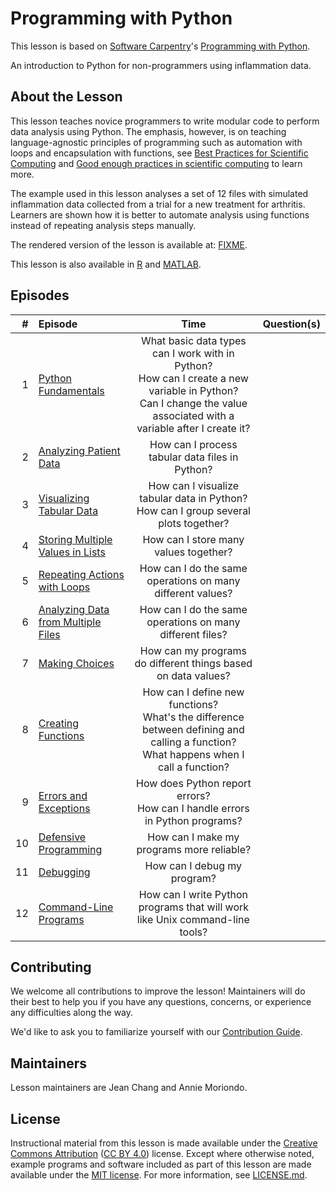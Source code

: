 # Programming with Python

This lesson is based on [Software Carpentry][sw-site]'s [Programming with Python][sw-python].

An introduction to Python for non-programmers using inflammation data.

## About the Lesson

This lesson teaches novice programmers to write modular code to perform data analysis
using Python. The emphasis, however, is on teaching language-agnostic principles of
programming such as automation with loops and encapsulation with functions,
see [Best Practices for Scientific Computing][best-practices] and
[Good enough practices in scientific computing][good-practices] to learn more.

The example used in this lesson analyses a set of 12 files with simulated inflammation
data collected from a trial for a new treatment for arthritis. Learners are shown
how it is better to automate analysis using functions instead of repeating analysis
steps manually.

The rendered version of the lesson is available at:
[FIXME](FIXME).

This lesson is also available in [R] and [MATLAB].

## Episodes

| \#   | Episode | Time | Question(s)                                                                  |
| --: | :------ | :--: | :--------------------------------------------------------------------------- |
| 1   | [Python Fundamentals][episode01]        | What basic data types can I work with in Python?<br>How can I create a new variable in Python?<br>Can I change the value associated with a variable after I create it?                             |
| 2   | [Analyzing Patient Data][episode02]        | How can I process tabular data files in Python?                              |
| 3   | [Visualizing Tabular Data][episode03]        | How can I visualize tabular data in Python?<br>How can I group several plots together?                                  |
| 4   | [Storing Multiple Values in Lists][episode04]        | How can I store many values together?                                        |
| 5   | [Repeating Actions with Loops][episode05]        | How can I do the same operations on many different values?                   |
| 6   | [Analyzing Data from Multiple Files][episode06]        | How can I do the same operations on many different files?                    |
| 7   | [Making Choices][episode07]        | How can my programs do different things based on data values?                |
| 8   | [Creating Functions][episode08]        | How can I define new functions?<br>What's the difference between defining and calling a function?<br>What happens when I call a function?                                              |
| 9   | [Errors and Exceptions][episode09]        | How does Python report errors?<br>How can I handle errors in Python programs?                                               |
| 10  | [Defensive Programming][episode10]        | How can I make my programs more reliable?                                    |
| 11  | [Debugging][episode11]        | How can I debug my program?                                                  |
| 12  | [Command-Line Programs][episode12]        | How can I write Python programs that will work like Unix command-line tools? |

## Contributing

We welcome all contributions to improve the lesson!
Maintainers will do their best to help you if you have any questions, concerns,
or experience any difficulties along the way.

We'd like to ask you to familiarize yourself with our [Contribution Guide](CONTRIBUTING.md).

## Maintainers

Lesson maintainers are Jean Chang and Annie Moriondo.

## License

Instructional material from this lesson is made available under the
[Creative Commons Attribution][cc-by-human] ([CC BY 4.0][cc-by-legal]) license. Except where
otherwise noted, example programs and software included as part of this lesson are made available
under the [MIT license][mit-license]. For more information, see [LICENSE.md](LICENSE.md).

[sw-python]: https://swcarpentry.github.io/python-novice-inflammation/
[sw-site]: https://software-carpentry.org/
[best-practices]: https://journals.plos.org/plosbiology/article?id=10.1371/journal.pbio.1001745
[good-practices]: https://journals.plos.org/ploscompbiol/article?id=10.1371/journal.pcbi.1005510
[R]: https://github.com/swcarpentry/r-novice-inflammation
[MATLAB]: https://github.com/swcarpentry/matlab-novice-inflammation
[episode01]: https://swcarpentry.github.io/python-novice-inflammation/01-intro/index.html
[episode02]: https://swcarpentry.github.io/python-novice-inflammation/02-numpy/index.html
[episode03]: https://swcarpentry.github.io/python-novice-inflammation/03-matplotlib/index.html
[episode04]: https://swcarpentry.github.io/python-novice-inflammation/04-lists/index.html
[episode05]: https://swcarpentry.github.io/python-novice-inflammation/05-loop/index.html
[episode06]: https://swcarpentry.github.io/python-novice-inflammation/06-files/index.html
[episode07]: https://swcarpentry.github.io/python-novice-inflammation/07-cond/index.html
[episode08]: https://swcarpentry.github.io/python-novice-inflammation/08-func/index.html
[episode09]: https://swcarpentry.github.io/python-novice-inflammation/09-errors/index.html
[episode10]: https://swcarpentry.github.io/python-novice-inflammation/10-defensive/index.html
[episode11]: https://swcarpentry.github.io/python-novice-inflammation/11-debugging/index.html
[episode12]: https://swcarpentry.github.io/python-novice-inflammation/12-cmdline/index.html
[cc-by-human]: https://creativecommons.org/licenses/by/4.0/
[cc-by-legal]: https://creativecommons.org/licenses/by/4.0/legalcode
[mit-license]: https://opensource.org/licenses/mit-license.html
